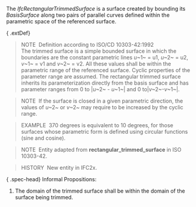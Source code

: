 The _IfcRectangularTrimmedSurface_ is a surface created by bounding its _BasisSurface_ along two pairs of parallel curves defined within the parametric space of the referenced surface.

{ .extDef}
> NOTE&nbsp; Definition according to ISO/CD 10303-42:1992  
> The trimmed surface is a simple bounded surface in which the boundaries are the constant parametric lines _u_~1~ = u1, _u_~2~ = u2, _v_~1~ = v1 and _v_~2~ = v2. All these values shall be within the parametric range of the referenced surface. Cyclic properties of the parameter range are assumed. The rectangular trimmed surface inherits its parameterization directly from the basis surface and has parameter ranges from 0 to |_u_~2~ - _u_~1~| and 0 to|_v_~2~-_v_~1~|.

> NOTE&nbsp; If the surface is closed in a given parametric direction, the values of _u_~2~ or _v_~2~ may require to be increased by the cyclic range.

> EXAMPLE&nbsp; 370 degrees is equivalent to 10 degrees, for those surfaces whose parametric form is defined using circular functions (sine and cosine).

> NOTE&nbsp; Entity adapted from **rectangular_trimmed_surface** in ISO 10303-42.

> HISTORY&nbsp; New entity in IFC2x.

{ .spec-head}
Informal Propositions:

1. The domain of the trimmed surface shall be within the domain of the surface being trimmed.